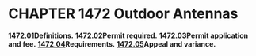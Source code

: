 CHAPTER 1472 Outdoor Antennas
=============================

[**1472.01**](5958de1a.html)**Definitions.**
[**1472.02**](595f30e1.html)**Permit required.**
[**1472.03**](59637c05.html)**Permit application and fee.**
[**1472.04**](5970b684.html)**Requirements.**
[**1472.05**](5992ec7b.html)**Appeal and variance.**
